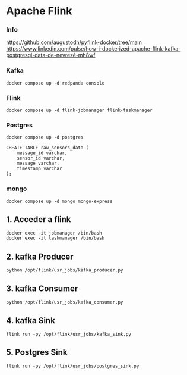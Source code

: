 # Apache Flink
### Info

https://github.com/augustodn/pyflink-docker/tree/main
https://www.linkedin.com/pulse/how-i-dockerized-apache-flink-kafka-postgresql-data-de-nevrezé-mh8wf

### Kafka

```
docker compose up -d redpanda console
```

### Flink

```
docker compose up -d flink-jobmanager flink-taskmanager
```

### Postgres

```
docker compose up -d postgres
```

```
CREATE TABLE raw_sensors_data (
    message_id varchar,
    sensor_id varchar,
    message varchar,
    timestamp varchar
);
```

### mongo

```
docker compose up -d mongo mongo-express
```

## 1. Acceder a flink

```
docker exec -it jobmanager /bin/bash
docker exec -it taskmanager /bin/bash
```

## 2. kafka Producer

```
python /opt/flink/usr_jobs/kafka_producer.py
```

## 3. kafka Consumer

```
python /opt/flink/usr_jobs/kafka_consumer.py
```

## 4. kafka Sink

```
flink run -py /opt/flink/usr_jobs/kafka_sink.py
```

## 5. Postgres Sink

```
flink run -py /opt/flink/usr_jobs/postgres_sink.py
```



